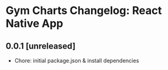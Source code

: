 # Gym Charts Changelog: React Native App

## 0.0.1 [unreleased]

-   Chore: initial package.json & install dependencies